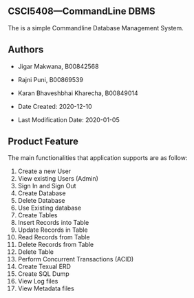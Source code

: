 ## CSCI5408—CommandLine DBMS

The is a simple Commandline Database Management System.

## Authors

* Jigar Makwana, B00842568
* Rajni Puni, B00869539
* Karan Bhaveshbhai Kharecha, B00849014

* Date Created: 2020-12-10
* Last Modification Date: 2020-01-05

## Product Feature
The main functionalities that application supports are as follow:
1. Create a new User
2. View existing Users (Admin)
3. Sign In and Sign Out
4. Create Database
5. Delete Database
6. Use Existing database
7. Create Tables
8. Insert Records into Table
9. Update Records in Table
10. Read Records from Table
11. Delete Records from Table
12. Delete Table
13. Perform Concurrent Transactions (ACID)
14. Create Texual ERD
15. Create SQL Dump
16. View Log files
17. View Metadata files
